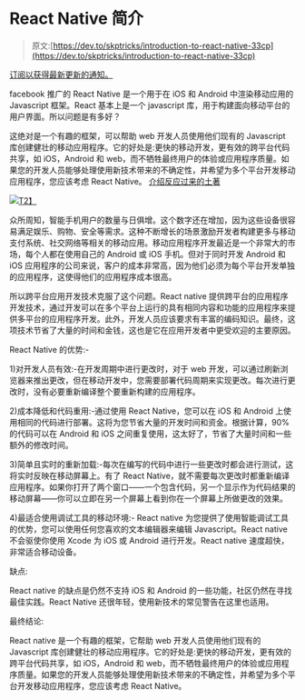 # React Native 简介

> 原文:[https://dev.to/skptricks/introduction-to-react-native-33cp](https://dev.to/skptricks/introduction-to-react-native-33cp)

[订阅以获得最新更新的通知。](https://feedburner.google.com/fb/a/mailverify?uri=Skptricks&loc=en_US)

facebook 推广的 React Native 是一个用于在 iOS 和 Android 中渲染移动应用的 Javascript 框架。React 基本上是一个 javascript 库，用于构建面向移动平台的用户界面。所以问题是有多好？

这绝对是一个有趣的框架，可以帮助 web 开发人员使用他们现有的 Javascript 库创建健壮的移动应用程序。它的好处是:更快的移动开发，更有效的跨平台代码共享，如 iOS，Android 和 web，而不牺牲最终用户的体验或应用程序质量。如果您的开发人员能够处理使用新技术带来的不确定性，并希望为多个平台开发移动应用程序，您应该考虑 React Native。
[介绍反应过来的土著](https://www.skptricks.com/2018/06/introduction-to-react-native.html)

[![](../Images/21d5aa7edf52314aecfeb2acc1a515df.png)T2】](https://res.cloudinary.com/practicaldev/image/fetch/s--2arhT70K--/c_limit%2Cf_auto%2Cfl_progressive%2Cq_auto%2Cw_880/https://3.bp.blogspot.com/-rAMeXltnuX0/WyYDX3xeRbI/AAAAAAAABoM/GM9K-s5tdhMxbPcb0fBFFZZxrQOciamXACLcBGAs/s400/1.PNG)

众所周知，智能手机用户的数量与日俱增。这个数字还在增加，因为这些设备很容易满足娱乐、购物、安全等需求。这种不断增长的场景激励开发者构建更多与移动支付系统、社交网络等相关的移动应用。移动应用程序开发最近是一个非常大的市场，每个人都在使用自己的 Android 或 iOS 手机。但对于同时开发 Android 和 iOS 应用程序的公司来说，客户的成本非常高，因为他们必须为每个平台开发单独的应用程序，这使得他们的应用程序成本很高。

所以跨平台应用开发技术克服了这个问题。React native 提供跨平台的应用程序开发技术，通过开发可以在多个平台上运行的具有相同内容和功能的应用程序来提供多平台的应用程序开发。此外，开发人员应该要求有丰富的编码知识。最终，这项技术节省了大量的时间和金钱，这也是它在应用开发者中更受欢迎的主要原因。

React Native 的优势:-

1)对开发人员有效:-在开发周期中进行更改时，对于 web 开发，可以通过刷新浏览器来推出更改，但在移动开发中，您需要部署代码周期来实现更改。每次进行更改时，没有必要重新编译整个要重新构建的应用程序。

2)成本降低和代码重用:-通过使用 React Native，您可以在 iOS 和 Android 上使用相同的代码进行部署。这将为您节省大量的开发时间和资金。根据计算，90%的代码可以在 Android 和 iOS 之间重复使用，这太好了，节省了大量时间和一些额外的修改时间。

3)简单且实时的重新加载:-每次在编写的代码中进行一些更改时都会进行测试，这将实时反映在移动屏幕上。有了 React Native，就不需要每次更改时都重新编译应用程序。如果你打开了两个窗口——一个包含代码，另一个显示作为代码结果的移动屏幕——你可以立即在另一个屏幕上看到你在一个屏幕上所做更改的效果。

4)最适合使用调试工具的移动环境:- React native 为您提供了使用智能调试工具的优势，您可以使用任何您喜欢的文本编辑器来编辑 Javascript。React native 不会驱使你使用 Xcode 为 iOS 或 Android 进行开发。React native 速度超快，非常适合移动设备。

缺点:

React native 的缺点是仍然不支持 iOS 和 Android 的一些功能，社区仍然在寻找最佳实践。React Native 还很年轻，使用新技术的常见警告在这里也适用。

最终结论:

React native 是一个有趣的框架，它帮助 web 开发人员使用他们现有的 Javascript 库创建健壮的移动应用程序。它的好处是:更快的移动开发，更有效的跨平台代码共享，如 iOS，Android 和 web，而不牺牲最终用户的体验或应用程序质量。如果您的开发人员能够处理使用新技术带来的不确定性，并希望为多个平台开发移动应用程序，您应该考虑 React Native。
